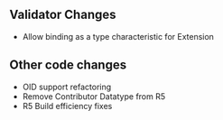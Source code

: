## Validator Changes

* Allow binding as a type characteristic for Extension

## Other code changes

* OID support refactoring
* Remove Contributor Datatype from R5
* R5 Build efficiency fixes
